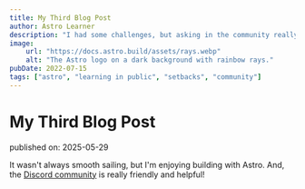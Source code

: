 ```yaml
---
title: My Third Blog Post
author: Astro Learner
description: "I had some challenges, but asking in the community really helped!"
image:
    url: "https://docs.astro.build/assets/rays.webp"
    alt: "The Astro logo on a dark background with rainbow rays."
pubDate: 2022-07-15
tags: ["astro", "learning in public", "setbacks", "community"]
---
```

# My Third Blog Post

published on: 2025-05-29

It wasn't always smooth sailing, but I'm enjoying building with Astro. And, the [Discord community](https://astro.build/chat) is really friendly and helpful!
